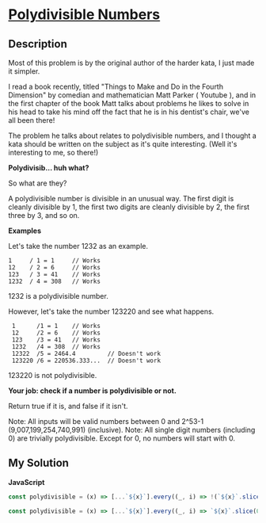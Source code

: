 # [Polydivisible Numbers](https://www.codewars.com/kata/https://www.codewars.com/kata/5e4217e476126b000170489b)

## Description

Most of this problem is by the original author of the harder kata, I just made it simpler.

I read a book recently, titled "Things to Make and Do in the Fourth Dimension" by comedian and mathematician Matt Parker ( Youtube ), and in the first chapter of the book Matt talks about problems he likes to solve in his head to take his mind off the fact that he is in his dentist's chair, we've all been there!

The problem he talks about relates to polydivisible numbers, and I thought a kata should be written on the subject as it's quite interesting. (Well it's interesting to me, so there!)

**Polydivisib... huh what?**

So what are they?

A polydivisible number is divisible in an unusual way. The first digit is cleanly divisible by 1, the first two digits are cleanly divisible by 2, the first three by 3, and so on.

**Examples**

Let's take the number 1232 as an example.

```
1     / 1 = 1     // Works
12    / 2 = 6     // Works
123   / 3 = 41    // Works
1232  / 4 = 308   // Works
```

1232 is a polydivisible number.

However, let's take the number 123220 and see what happens.

```
 1      /1 = 1    // Works
 12     /2 = 6    // Works
 123    /3 = 41   // Works
 1232   /4 = 308  // Works
 12322  /5 = 2464.4         // Doesn't work
 123220 /6 = 220536.333...  // Doesn't work
```

123220 is not polydivisible.

**Your job: check if a number is polydivisible or not.**

Return true if it is, and false if it isn't.

Note: All inputs will be valid numbers between 0 and 2^53-1 (9,007,199,254,740,991) (inclusive). Note: All single digit numbers (including 0) are trivially polydivisible. Except for 0, no numbers will start with 0.

## My Solution

**JavaScript**

```js
const polydivisible = (x) => [...`${x}`].every((_, i) => !(`${x}`.slice(0, ++i) % i));
```

```js
const polydivisible = (x) => [...`${x}`].every((_, i) => `${x}`.slice(0, i + 1) % (i + 1) === 0);
```
